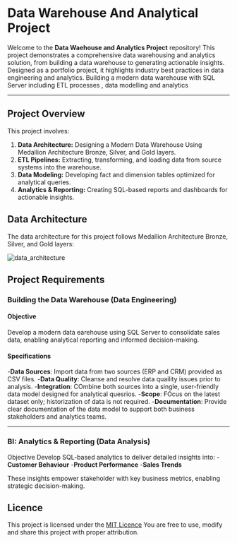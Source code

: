 # Data Warehouse And Analytical Project 

Welcome to the **Data Waehouse and Analytics Project** repository! 
This project demonstrates a comprehensive data warehousing and analytics solution, from building a data warehouse to generating actionable insights.
Designed as a portfolio project, it highlights industry best practices in data engineering and analytics. Building a modern data warehouse with SQL 
Server including ETL processes , data modelling and analytics

---

## Project Overview
This project involves:

1. **Data Architecture:** Designing a Modern Data Warehouse Using Medallion Architecture Bronze, Silver, and Gold layers.
2. **ETL Pipelines:** Extracting, transforming, and loading data from source systems into the warehouse.
3. **Data Modeling:** Developing fact and dimension tables optimized for analytical queries.
4. **Analytics & Reporting:** Creating SQL-based reports and dashboards for actionable insights.

## Data Architecture
The data architecture for this project follows Medallion Architecture Bronze, Silver, and Gold layers:

![data_architecture](https://github.com/user-attachments/assets/ce7aeee1-8790-4909-af75-6fa4bbe8a681)


## Project Requirements

### Building the Data Warehouse (Data Engineering)

#### Objective 
Develop a modern data earehouse using SQL Server to consolidate sales data, enabling analytical reporting and informed decision-making.

#### Specifications

-**Data Sources**: Import data from two sources (ERP and CRM) provided as CSV files.
-**Data Quality**: Cleanse and resolve data quaility issues prior to analysis.
-**Integration**: COmbine both sources into a single, user-friendly data model designed for analytical quesrios.
-**Scope**: FOcus on the latest dataset only; historization of data is not required.
-**Documentation**: Provide clear documentation of the data model to support both business stakeholders and analytics teams.

---

### BI: Analytics & Reporting (Data Analysis)

Objective
Develop SQL-based analytics to deliver detailed insights into:
-**Customer Behaviour**
-**Product Performance**
-**Sales Trends** 

These insights empower stakeholder with key business metrics, enabling strategic decision-making. 


##  Licence 

This project is licensed under the [MIT Licence](LICENCE) You are free to use, modify and share this project with proper attribution.

